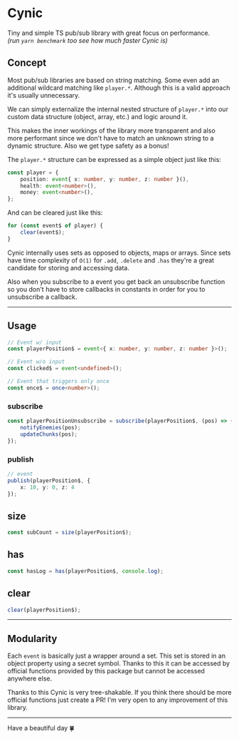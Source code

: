 # Cynic

Tiny and simple TS pub/sub library with great focus on performance.   
_(run `yarn benchmark` too see how much faster Cynic is)_

## Concept

Most pub/sub libraries are based on string matching. Some even add an additional wildcard matching like `player.*`. Although this is a valid approach it's usually unnecessary.

We can simply externalize the internal nested structure of `player.*` into our custom data structure  (object, array, etc.) and logic around it.

This makes the inner workings of the library more transparent and also more performant since we don't have to match an unknown string to a dynamic structure. Also we get type safety as a bonus!

The `player.*` structure can be expressed as a simple object just like this:

```typescript
const player = {
    position: event{ x: number, y: number, z: number }(),
    health: event<number>(),
    money: event<number>(),
};
```

And can be cleared just like this:

```typescript
for (const event$ of player) {
    clear(event$);
}
```

Cynic internally uses sets as opposed to objects, maps or arrays. Since sets have time complexity of `O(1)` for `.add`, `.delete` and `.has` they're a great candidate for storing and accessing data.

Also when you subscribe to a event you get back an unsubscribe function so you don't have to store callbacks in constants in order for you to unsubscribe a callback. 

___

## Usage

```typescript
// Event w/ input
const playerPosition$ = event<{ x: number, y: number, z: number }>();

// Event w/o input
const clicked$ = event<undefined>();

// Event that triggers only once
const once$ = once<number>();
```

### subscribe

```typescript
const playerPositionUnsubscribe = subscribe(playerPosition$, (pos) => {
    notifyEnemies(pos);
    updateChunks(pos);
});
```

### publish

```typescript
// event
publish(playerPosition$, {
    x: 10, y: 0, z: 4
});
```

## size

```typescript
const subCount = size(playerPosition$);
```

## has

```typescript
const hasLog = has(playerPosition$, console.log);
```

## clear

```typescript
clear(playerPosition$);
```

___

## Modularity

Each `event` is basically just a wrapper around a set. This set is stored in an object property using a secret symbol. Thanks to this it can be accessed by official functions provided by this package but cannot be accessed anywhere else.

Thanks to this Cynic is very tree-shakable. If you think there should be more official functions just create a PR! I'm very open to any improvement of this library.

___

Have a beautiful day 🍀